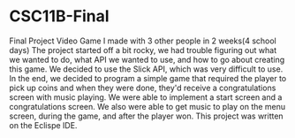 # CSC11B-Final
Final Project Video Game I made with 3 other people in 2 weeks(4 school days)
The project started off a bit rocky, we had trouble figuring out what we wanted to do, what API we wanted to use, and how to go about creating this game.
We decided to use the Slick API, which was very difficult to use. 
In the end, we decided to program a simple game that required the player to pick up coins and when they were done, they'd receive a congratulations screen with music playing.
We were able to implement a start screen and a congratulations screen. We also were able to get music to play on the menu screen, during the game, and after the player won. 
This project was written on the Eclispe IDE.

